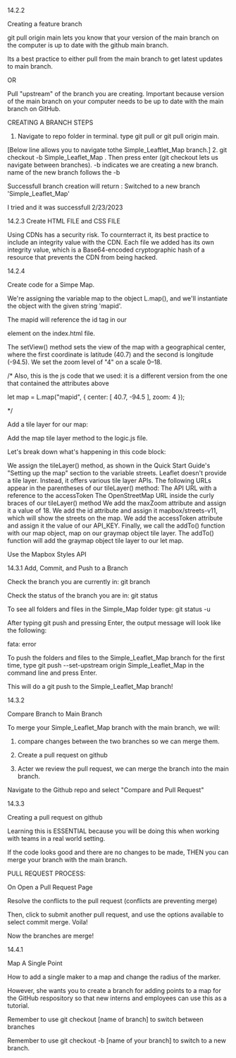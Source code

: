 14.2.2

Creating a feature branch

git pull origin main lets you know that your version of the main branch on the computer is up to date with the github main branch.

Its a best practice to either pull from the main branch to get latest updates to main branch.

OR

Pull "upstream" of the branch you are creating. Important because version of the main branch on your computer needs to be up to date with the main branch on GitHub.


CREATING A BRANCH STEPS

1. Navigate to repo folder in terminal. type git pull or git pull origin main.

[Below line allows you to navigate tothe Simple_Leaftlet_Map branch.]
2. git checkout -b Simple_Leaflet_Map   .  Then press enter   (git checkout lets us navigate between branches).   -b indicates we are creating a new branch.
                                                name of the new branch follows the -b

Successfull branch creation will return :    Switched to a new branch 'Simple_Leaflet_Map'

I tried and it was successfull 2/23/2023


14.2.3 Create HTML FILE and CSS FILE

Using CDNs has a security risk. To cournterract it, its best practice to include an integrity value with the CDN.
Each file we added has its own integrity value, which is a Base64-encoded cryptographic hash of a resource that prevents the CDN from being hacked.



14.2.4

Create code for a Simpe Map.

We're assigning the variable map to the object L.map(), and we'll instantiate the object with the given string 'mapid'.

The mapid will reference the id tag in our <div> element on the index.html file.

The setView() method sets the view of the map with a geographical center, where the first coordinate is latitude (40.7) and the second is longitude (-94.5). We set the zoom level of "4" on a scale 0–18.



/*
Also, this is the js code that we used: it is a different version from the one that contained the attributes above

let map = L.map("mapid", {
    center: [
      40.7, -94.5
    ],
    zoom: 4
  });



*/


Add a tile layer for our map:

Add the map tile layer method to the logic.js file.

Let's break down what's happening in this code block:

We assign the tileLayer() method, as shown in the Quick Start Guide's "Setting up the map" section to the variable streets. Leaflet doesn't provide a tile layer. Instead, it offers various tile layer APIs.
The following URLs appear in the parentheses of our tileLayer() method:
The API URL with a reference to the accessToken
The OpenStreetMap URL inside the curly braces of our tileLayer() method
We add the maxZoom attribute and assign it a value of 18.
We add the id attribute and assign it mapbox/streets-v11, which will show the streets on the map.
We add the accessToken attribute and assign it the value of our API_KEY.
Finally, we call the addTo() function with our map object, map on our graymap object tile layer. The addTo() function will add the graymap object tile layer to our let map.


Use the Mapbox Styles API

14.3.1 Add, Commit, and Push to a Branch

Check the branch you are currently in:
git branch

Check the status of the branch you are in:
git status


To see all folders and files in the Simple_Map folder type:
git status -u


After typing git push and pressing Enter, the output message will look like the following:

fata: error

To push the folders and files to the Simple_Leaflet_Map branch for the first time, type git push --set-upstream origin Simple_Leaflet_Map in the command line and press Enter.

This will do a git push to the Simple_Leaflet_Map branch!



14.3.2

Compare Branch to Main Branch

To merge your Simple_Leaflet_Map branch with the main branch, we will:

1. compare changes between the two branches so we can merge them.

2. Create a pull request on github

3. Acter we review the pull request, we can merge the branch into the main branch.

Navigate to the Github repo and select "Compare and Pull Request"

14.3.3

Creating a pull request on github

Learning this is ESSENTIAL because you will be doing this when working with teams in a real world setting.

If the code looks good and there are no changes to be made, THEN you can merge your branch with the main branch.


PULL REQUEST PROCESS:

On Open a Pull Request Page

Resolve the conflicts to the pull request (conflicts are preventing merge)

Then, click to submit another pull request, and use the options available to select commit merge. Voila!


Now the branches are merge!


14.4.1

Map A Single Point

How to add a single maker to a map and change the radius of the marker.

However, she wants you to create a branch for adding points to a map for the GitHub respository so that new interns and employees can use this as a tutorial.


Remember to use git checkout [name of branch] to switch between branches

Remember to use git checkout -b [name of your branch] to switch to a new branch.


